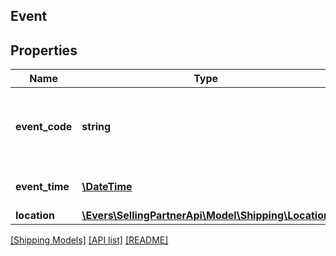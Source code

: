 ## Event

## Properties

Name | Type | Description | Notes
------------ | ------------- | ------------- | -------------
**event_code** | **string** | The event code of a shipment, such as Departed, Received, and ReadyForReceive. |
**event_time** | [**\DateTime**](\DateTime.md) | The date and time of an event for a shipment. |
**location** | [**\Evers\SellingPartnerApi\Model\Shipping\Location**](Location.md) |  | [optional]

[[Shipping Models]](../) [[API list]](../../Api) [[README]](../../../README.md)
